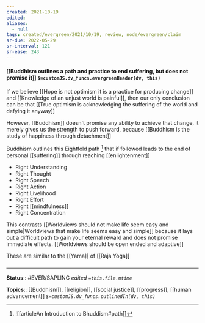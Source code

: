 ```yaml
---
created: 2021-10-19
edited: 
aliases:
  - null
tags: created/evergreen/2021/10/19, review, node/evergreen/claim
sr-due: 2022-05-29
sr-interval: 121
sr-ease: 243
---
```


#### [[Buddhism outlines a path and practice to end suffering, but does not promise it]] `$=customJS.dv_funcs.evergreenHeader(dv, this)`

If we believe [[Hope is not optimism it is a practice for producing change]] and [[Knowledge of an unjust world is painful]], then our only conclusion can be that [[True optimism is acknowledging the suffering of the world and defying it anyway]]

However, [[Buddhism]] doesn't promise any ability to achieve that change, it merely gives us the strength to push forward, because
[[Buddhism is the study of happiness through detachment]]

Buddhism outlines this Eightfold path [^1] that if followed leads to the end of personal [[suffering]] through reaching [[enlightenment]]
- Right Understanding
- Right Thought
- Right Speech
- Right Action
- Right Livelihood
- Right Effort
- Right [[mindfulness]] 
- Right Concentration

This contrasts [[Worldviews should not make life seem easy and simple|Worldviews that make life seems easy and simple]] because
it lays out a difficult path to gain your eternal reward and does not promise immediate effects.
[[Worldviews should be open ended and adaptive]]

These are similar to the [[Yama]] of [[Raja Yoga]]

### <hr class="footnote"/>

**Status**:: #EVER/SAPLING 
*edited `=this.file.mtime`*

**Topics**:: [[Buddhism]], [[religion]], [[social justice]], [[progress]], [[human advancement]]
*`$=customJS.dv_funcs.outlinedIn(dv, this)`*

[^1]: ![[articleAn Introduction to Bhuddism#path]]
[^2]: [[ADHD is not a lack of attention it is a misplacement of attention#^9fc829]]
